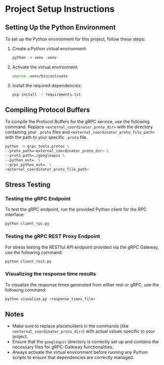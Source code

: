 # Project Setup Instructions

## Setting Up the Python Environment

To set up the Python environment for this project, follow these steps:

1. Create a Python virtual environment:
   ```bash
   python -m venv .venv
   ```

2. Activate the virtual environment:
   ```bash
   source .venv/bin/activate
   ```

3. Install the required dependencies:
   ```bash
   pip install -r requirements.txt
   ```

## Compiling Protocol Buffers

To compile the Protocol Buffers for the gRPC service, use the following command. Replace `<external_coordinator_proto_dir>` with the directory containing your `.proto` files and `<external_coordinator_proto_file_path>` with the path to your specific `.proto` file.

```bash
python -m grpc_tools.protoc \
--proto_path=<external_coordinator_proto_dir> \
--proto_path=./googleapis \
--python_out=. \
--grpc_python_out=. \
<external_coordinator_proto_file_path>
```

## Stress Testing

### Testing the gRPC Endpoint

To test the gRPC endpoint, run the provided Python client for the RPC interface:

```bash
python client_rpc.py
```

### Testing the gRPC REST Proxy Endpoint

For stress testing the RESTful API endpoint provided via the gRPC Gateway, use the following command:

```bash
python client_rest.py
```

### Visualizing the response time results

To visualize the response times generated from either rest or gRPC, use the following command:

```bash
python visualize.py <response_times_file>
```

## Notes

- Make sure to replace placeholders in the commands (like `<external_coordinator_proto_dir>`) with actual values specific to your project.
- Ensure that the `googleapis` directory is correctly set up and contains the necessary files for gRPC-Gateway functionalities.
- Always activate the virtual environment before running any Python scripts to ensure that dependencies are correctly managed.
